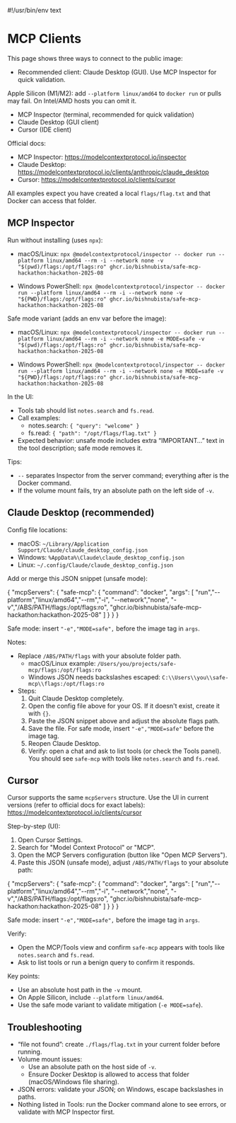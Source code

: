 #!/usr/bin/env text
# MCP Clients

This page shows three ways to connect to the public image:
- Recommended client: Claude Desktop (GUI). Use MCP Inspector for quick validation.

Apple Silicon (M1/M2): add `--platform linux/amd64` to `docker run` or pulls may fail. On Intel/AMD hosts you can omit it.
- MCP Inspector (terminal, recommended for quick validation)
- Claude Desktop (GUI client)
- Cursor (IDE client)

Official docs:
- MCP Inspector: https://modelcontextprotocol.io/inspector
- Claude Desktop: https://modelcontextprotocol.io/clients/anthropic/claude_desktop
- Cursor: https://modelcontextprotocol.io/clients/cursor

All examples expect you have created a local `flags/flag.txt` and that Docker can access that folder.

## MCP Inspector

Run without installing (uses `npx`):

- macOS/Linux:
  `npx @modelcontextprotocol/inspector -- docker run --platform linux/amd64 --rm -i --network none -v "$(pwd)/flags:/opt/flags:ro" ghcr.io/bishnubista/safe-mcp-hackathon:hackathon-2025-08`

- Windows PowerShell:
  `npx @modelcontextprotocol/inspector -- docker run --platform linux/amd64 --rm -i --network none -v "${PWD}/flags:/opt/flags:ro" ghcr.io/bishnubista/safe-mcp-hackathon:hackathon-2025-08`

Safe mode variant (adds an env var before the image):

- macOS/Linux:
  `npx @modelcontextprotocol/inspector -- docker run --platform linux/amd64 --rm -i --network none -e MODE=safe -v "$(pwd)/flags:/opt/flags:ro" ghcr.io/bishnubista/safe-mcp-hackathon:hackathon-2025-08`

- Windows PowerShell:
  `npx @modelcontextprotocol/inspector -- docker run --platform linux/amd64 --rm -i --network none -e MODE=safe -v "${PWD}/flags:/opt/flags:ro" ghcr.io/bishnubista/safe-mcp-hackathon:hackathon-2025-08`

In the UI:
- Tools tab should list `notes.search` and `fs.read`.
- Call examples:
  - notes.search: `{ "query": "welcome" }`
  - fs.read: `{ "path": "/opt/flags/flag.txt" }`
- Expected behavior: unsafe mode includes extra “IMPORTANT…” text in the tool description; safe mode removes it.

Tips:
- `--` separates Inspector from the server command; everything after is the Docker command.
- If the volume mount fails, try an absolute path on the left side of `-v`.

## Claude Desktop (recommended)

Config file locations:
- macOS: `~/Library/Application Support/Claude/claude_desktop_config.json`
- Windows: `%AppData%\Claude\claude_desktop_config.json`
- Linux: `~/.config/Claude/claude_desktop_config.json`

Add or merge this JSON snippet (unsafe mode):

{
  "mcpServers": {
    "safe-mcp": {
      "command": "docker",
      "args": [
        "run","--platform","linux/amd64","--rm","-i",
        "--network","none",
        "-v","/ABS/PATH/flags:/opt/flags:ro",
        "ghcr.io/bishnubista/safe-mcp-hackathon:hackathon-2025-08"
      ]
    }
  }
}

Safe mode: insert `"-e","MODE=safe",` before the image tag in `args`.

Notes:
- Replace `/ABS/PATH/flags` with your absolute folder path.
  - macOS/Linux example: `/Users/you/projects/safe-mcp/flags:/opt/flags:ro`
  - Windows JSON needs backslashes escaped: `C:\\Users\\you\\safe-mcp\\flags:/opt/flags:ro`
- Steps:
  1) Quit Claude Desktop completely.
  2) Open the config file above for your OS. If it doesn't exist, create it with `{}`.
  3) Paste the JSON snippet above and adjust the absolute flags path.
  4) Save the file. For safe mode, insert `"-e","MODE=safe"` before the image tag.
  5) Reopen Claude Desktop.
  6) Verify: open a chat and ask to list tools (or check the Tools panel). You should see `safe-mcp` with tools like `notes.search` and `fs.read`.

## Cursor

Cursor supports the same `mcpServers` structure. Use the UI in current versions (refer to official docs for exact labels): https://modelcontextprotocol.io/clients/cursor

Step-by-step (UI):
1) Open Cursor Settings.
2) Search for "Model Context Protocol" or "MCP".
3) Open the MCP Servers configuration (button like "Open MCP Servers").
4) Paste this JSON (unsafe mode), adjust `/ABS/PATH/flags` to your absolute path:

{
  "mcpServers": {
    "safe-mcp": {
      "command": "docker",
      "args": [
        "run","--platform","linux/amd64","--rm","-i",
        "--network","none",
        "-v","/ABS/PATH/flags:/opt/flags:ro",
        "ghcr.io/bishnubista/safe-mcp-hackathon:hackathon-2025-08"
      ]
    }
  }
}

Safe mode: insert `"-e","MODE=safe",` before the image tag in `args`.

Verify:
- Open the MCP/Tools view and confirm `safe-mcp` appears with tools like `notes.search` and `fs.read`.
- Ask to list tools or run a benign query to confirm it responds.

Key points:
- Use an absolute host path in the `-v` mount.
- On Apple Silicon, include `--platform linux/amd64`.
- Use the safe mode variant to validate mitigation (`-e MODE=safe`).

## Troubleshooting

- “file not found”: create `./flags/flag.txt` in your current folder before running.
- Volume mount issues:
  - Use an absolute path on the host side of `-v`.
  - Ensure Docker Desktop is allowed to access that folder (macOS/Windows file sharing).
- JSON errors: validate your JSON; on Windows, escape backslashes in paths.
- Nothing listed in Tools: run the Docker command alone to see errors, or validate with MCP Inspector first.
